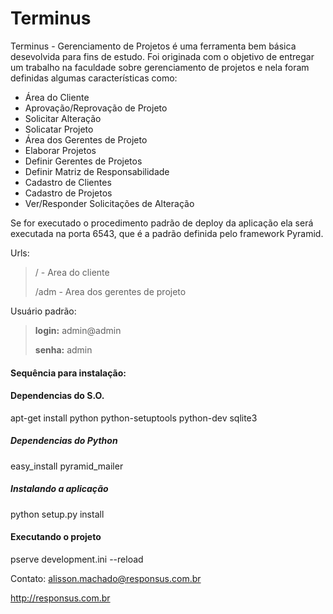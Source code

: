 # Terminus

Terminus - Gerenciamento de Projetos é uma ferramenta bem básica desevolvida para fins de estudo. Foi originada com o objetivo de entregar um trabalho na faculdade sobre gerenciamento de projetos e nela foram definidas algumas características como:

* Área do Cliente
* Aprovação/Reprovação de Projeto
* Solicitar Alteração
* Solicatar Projeto
* Área dos Gerentes de Projeto
* Elaborar Projetos
* Definir Gerentes de Projetos
* Definir Matriz de Responsabilidade
* Cadastro de Clientes
* Cadastro de Projetos
* Ver/Responder Solicitações de Alteração

Se for executado o procedimento padrão de deploy da aplicação ela será executada na porta 6543, que é a padrão definida pelo framework Pyramid.
 
 Urls:
 > / - Area do cliente
 >
 > /adm - Area dos gerentes de projeto
 
 Usuário padrão:
 > **login:** admin@admin
 >
 > **senha:** admin

#### Sequência para instalação:

#### Dependencias do S.O.

apt-get install python python-setuptools python-dev sqlite3

##### Dependencias do Python

easy_install pyramid_mailer

##### Instalando a aplicação

python setup.py install

#### Executando o projeto

pserve development.ini --reload

Contato: alisson.machado@responsus.com.br

http://responsus.com.br

